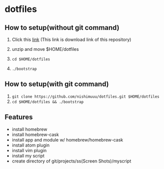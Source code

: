 # dotfiles

## How to setup(without git command)

1. Click this [link](https://github.com/nishimuuu/dotfiles/master/blob)
(This link is download link of this repository)

2. unzip and move $HOME/dotfiles
3. `cd $HOME/dotfiles`
4. `./bootstrap`



## How to setup(with git command)

1. `git clone https://github.com/nishimuuu/dotfiles.git $HOME/dotfiles`
2. `cd $HOME/dotfiles && ./bootstrap` 

## Features

- install homebrew
- install homebrew-cask
- install app and module w/ homebrew/homebrew-cask
- install atom plugin
- install vim plugin
- install my script
- create directory of git/projects/ss(Screen Shots)/myscript
